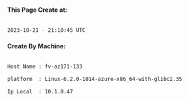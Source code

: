 
   
#### This Page Create at:

```bash

2023-10-21 - 21:10:45 UTC

```

#### Create By Machine:

```bash

Host Name : fv-az171-133

platform  : Linux-6.2.0-1014-azure-x86_64-with-glibc2.35

Ip Local  : 10.1.0.47

```

